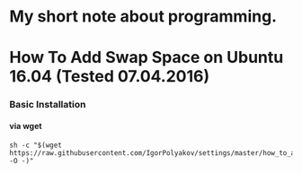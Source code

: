 # My short note about programming.


# How To Add Swap Space on Ubuntu 16.04 (Tested 07.04.2016)
### Basic Installation
#### via wget
```shell
sh -c "$(wget https://raw.githubusercontent.com/IgorPolyakov/settings/master/how_to_add_swap_space_on_ubuntu.sh -O -)"
```
